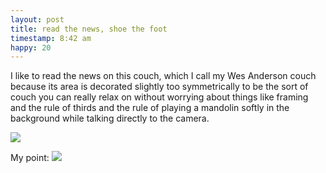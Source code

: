 ```yaml
---
layout: post
title: read the news, shoe the foot
timestamp: 8:42 am
happy: 20
---
```


I like to read the news on this couch, which I call my Wes Anderson couch because its area is decorated slightly too symmetrically to be the sort of couch you can really relax on without worrying about things like framing and the rule of thirds and the rule of playing a mandolin softly in the background while talking directly to the camera.

![](http://blog.jordan.matelsky.com/photo-journal/images/IMG_0041.jpg)

My point:
![](http://blog.jordan.matelsky.com/photo-journal/images/IMG_0051.jpg)
